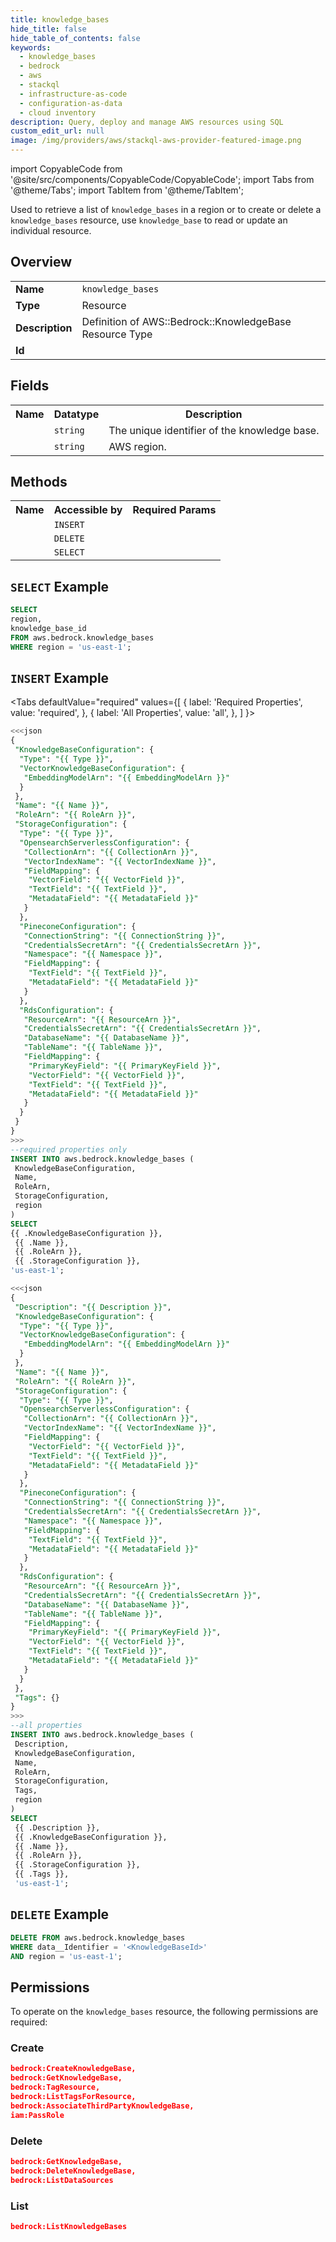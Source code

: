 ```yaml
---
title: knowledge_bases
hide_title: false
hide_table_of_contents: false
keywords:
  - knowledge_bases
  - bedrock
  - aws
  - stackql
  - infrastructure-as-code
  - configuration-as-data
  - cloud inventory
description: Query, deploy and manage AWS resources using SQL
custom_edit_url: null
image: /img/providers/aws/stackql-aws-provider-featured-image.png
---
```


import CopyableCode from '@site/src/components/CopyableCode/CopyableCode';
import Tabs from '@theme/Tabs';
import TabItem from '@theme/TabItem';


Used to retrieve a list of <code>knowledge_bases</code> in a region or to create or delete a <code>knowledge_bases</code> resource, use <code>knowledge_base</code> to read or update an individual resource.

## Overview
<table><tbody>
<tr><td><b>Name</b></td><td><code>knowledge_bases</code></td></tr>
<tr><td><b>Type</b></td><td>Resource</td></tr>
<tr><td><b>Description</b></td><td>Definition of AWS::Bedrock::KnowledgeBase Resource Type</td></tr>
<tr><td><b>Id</b></td><td><CopyableCode code="aws.bedrock.knowledge_bases" /></td></tr>
</tbody></table>

## Fields
<table><tbody>
<tr><th>Name</th><th>Datatype</th><th>Description</th></tr>
<tr><td><CopyableCode code="knowledge_base_id" /></td><td><code>string</code></td><td>The unique identifier of the knowledge base.</td></tr>
<tr><td><CopyableCode code="region" /></td><td><code>string</code></td><td>AWS region.</td></tr>

</tbody></table>

## Methods

<table><tbody>
  <tr>
    <th>Name</th>
    <th>Accessible by</th>
    <th>Required Params</th>
  </tr>
  <tr>
    <td><CopyableCode code="create_resource" /></td>
    <td><code>INSERT</code></td>
    <td><CopyableCode code="data__DesiredState, region" /></td>
  </tr>
  <tr>
    <td><CopyableCode code="delete_resource" /></td>
    <td><code>DELETE</code></td>
    <td><CopyableCode code="data__Identifier, region" /></td>
  </tr>
  <tr>
    <td><CopyableCode code="list_resource" /></td>
    <td><code>SELECT</code></td>
    <td><CopyableCode code="region" /></td>
  </tr>
</tbody></table>

## `SELECT` Example
```sql
SELECT
region,
knowledge_base_id
FROM aws.bedrock.knowledge_bases
WHERE region = 'us-east-1';
```

## `INSERT` Example

<Tabs
    defaultValue="required"
    values={[
      { label: 'Required Properties', value: 'required', },
      { label: 'All Properties', value: 'all', },
    ]
}>
<TabItem value="required">

```sql
<<<json
{
 "KnowledgeBaseConfiguration": {
  "Type": "{{ Type }}",
  "VectorKnowledgeBaseConfiguration": {
   "EmbeddingModelArn": "{{ EmbeddingModelArn }}"
  }
 },
 "Name": "{{ Name }}",
 "RoleArn": "{{ RoleArn }}",
 "StorageConfiguration": {
  "Type": "{{ Type }}",
  "OpensearchServerlessConfiguration": {
   "CollectionArn": "{{ CollectionArn }}",
   "VectorIndexName": "{{ VectorIndexName }}",
   "FieldMapping": {
    "VectorField": "{{ VectorField }}",
    "TextField": "{{ TextField }}",
    "MetadataField": "{{ MetadataField }}"
   }
  },
  "PineconeConfiguration": {
   "ConnectionString": "{{ ConnectionString }}",
   "CredentialsSecretArn": "{{ CredentialsSecretArn }}",
   "Namespace": "{{ Namespace }}",
   "FieldMapping": {
    "TextField": "{{ TextField }}",
    "MetadataField": "{{ MetadataField }}"
   }
  },
  "RdsConfiguration": {
   "ResourceArn": "{{ ResourceArn }}",
   "CredentialsSecretArn": "{{ CredentialsSecretArn }}",
   "DatabaseName": "{{ DatabaseName }}",
   "TableName": "{{ TableName }}",
   "FieldMapping": {
    "PrimaryKeyField": "{{ PrimaryKeyField }}",
    "VectorField": "{{ VectorField }}",
    "TextField": "{{ TextField }}",
    "MetadataField": "{{ MetadataField }}"
   }
  }
 }
}
>>>
--required properties only
INSERT INTO aws.bedrock.knowledge_bases (
 KnowledgeBaseConfiguration,
 Name,
 RoleArn,
 StorageConfiguration,
 region
)
SELECT 
{{ .KnowledgeBaseConfiguration }},
 {{ .Name }},
 {{ .RoleArn }},
 {{ .StorageConfiguration }},
'us-east-1';
```
</TabItem>
<TabItem value="all">

```sql
<<<json
{
 "Description": "{{ Description }}",
 "KnowledgeBaseConfiguration": {
  "Type": "{{ Type }}",
  "VectorKnowledgeBaseConfiguration": {
   "EmbeddingModelArn": "{{ EmbeddingModelArn }}"
  }
 },
 "Name": "{{ Name }}",
 "RoleArn": "{{ RoleArn }}",
 "StorageConfiguration": {
  "Type": "{{ Type }}",
  "OpensearchServerlessConfiguration": {
   "CollectionArn": "{{ CollectionArn }}",
   "VectorIndexName": "{{ VectorIndexName }}",
   "FieldMapping": {
    "VectorField": "{{ VectorField }}",
    "TextField": "{{ TextField }}",
    "MetadataField": "{{ MetadataField }}"
   }
  },
  "PineconeConfiguration": {
   "ConnectionString": "{{ ConnectionString }}",
   "CredentialsSecretArn": "{{ CredentialsSecretArn }}",
   "Namespace": "{{ Namespace }}",
   "FieldMapping": {
    "TextField": "{{ TextField }}",
    "MetadataField": "{{ MetadataField }}"
   }
  },
  "RdsConfiguration": {
   "ResourceArn": "{{ ResourceArn }}",
   "CredentialsSecretArn": "{{ CredentialsSecretArn }}",
   "DatabaseName": "{{ DatabaseName }}",
   "TableName": "{{ TableName }}",
   "FieldMapping": {
    "PrimaryKeyField": "{{ PrimaryKeyField }}",
    "VectorField": "{{ VectorField }}",
    "TextField": "{{ TextField }}",
    "MetadataField": "{{ MetadataField }}"
   }
  }
 },
 "Tags": {}
}
>>>
--all properties
INSERT INTO aws.bedrock.knowledge_bases (
 Description,
 KnowledgeBaseConfiguration,
 Name,
 RoleArn,
 StorageConfiguration,
 Tags,
 region
)
SELECT 
 {{ .Description }},
 {{ .KnowledgeBaseConfiguration }},
 {{ .Name }},
 {{ .RoleArn }},
 {{ .StorageConfiguration }},
 {{ .Tags }},
 'us-east-1';
```
</TabItem>
</Tabs>

## `DELETE` Example

```sql
DELETE FROM aws.bedrock.knowledge_bases
WHERE data__Identifier = '<KnowledgeBaseId>'
AND region = 'us-east-1';
```

## Permissions

To operate on the <code>knowledge_bases</code> resource, the following permissions are required:

### Create
```json
bedrock:CreateKnowledgeBase,
bedrock:GetKnowledgeBase,
bedrock:TagResource,
bedrock:ListTagsForResource,
bedrock:AssociateThirdPartyKnowledgeBase,
iam:PassRole
```

### Delete
```json
bedrock:GetKnowledgeBase,
bedrock:DeleteKnowledgeBase,
bedrock:ListDataSources
```

### List
```json
bedrock:ListKnowledgeBases
```

